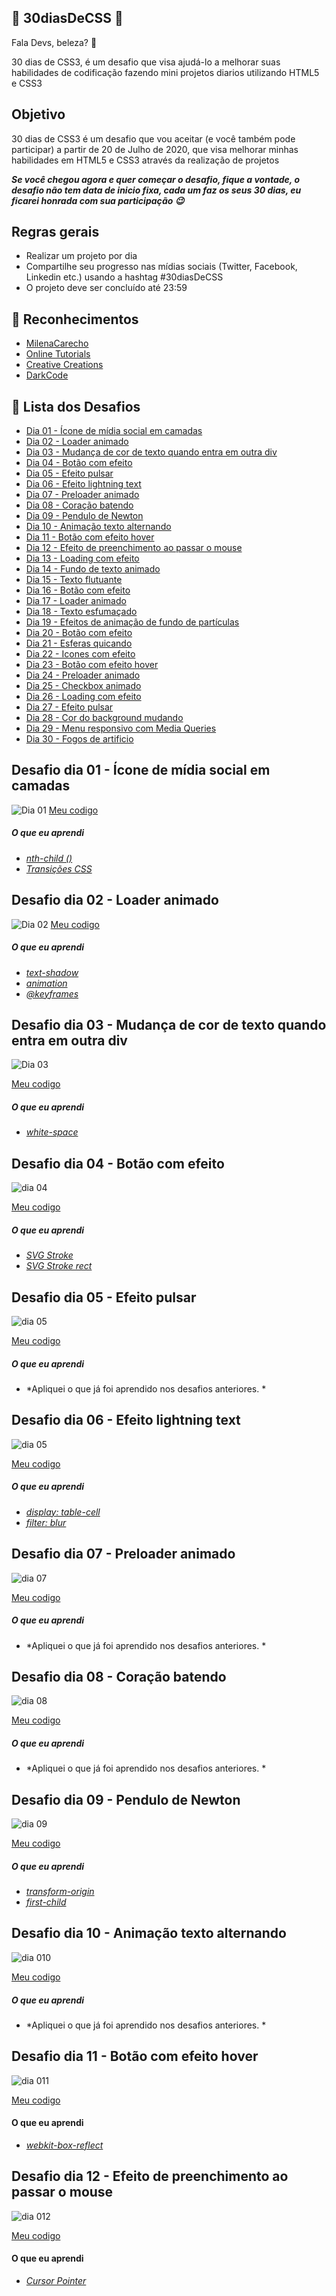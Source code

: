 ## 🚀 30diasDeCSS 🚀

Fala Devs, beleza? 🖖

 30 dias de CSS3, é um desafio que visa ajudá-lo a melhorar suas habilidades de codificação fazendo mini projetos diarios utilizando HTML5 e CSS3 

 ## Objetivo

30 dias de CSS3 é um desafio que vou aceitar (e você também pode participar) a partir de 20 de Julho de 2020, que visa melhorar minhas habilidades em HTML5 e CSS3 através da realização de projetos 

***Se você chegou agora e quer começar o desafio, fique a vontade, o desafio não tem data de inicio fixa, cada um faz os seus 30 dias, eu ficarei honrada com sua participação 😉***

## Regras gerais

* Realizar um projeto por dia
* Compartilhe seu progresso nas mídias sociais (Twitter, Facebook, Linkedin etc.) usando a hashtag #30diasDeCSS
* O projeto deve ser concluído até 23:59

## 💚 Reconhecimentos
* [MilenaCarecho](https://github.com/MilenaCarecho)
* [Online Tutorials](https://www.youtube.com/channel/UCbwXnUipZsLfUckBPsC7Jog) 
* [Creative Creations](https://www.youtube.com/channel/UCOKmVksbzoKJKmtu7rlEM1A)
* [DarkCode](https://www.youtube.com/channel/UCD3KVjbb7aq2OiOffuungzw)

## 🎯 Lista dos Desafios

* [Dia 01 - Ícone de mídia social em camadas](#id01)
* [Dia 02 - Loader animado](#id02)
* [Dia 03 - Mudança de cor de texto quando entra em outra div](#id03)
* [Dia 04 - Botão com efeito](#id04)
* [Dia 05 - Efeito pulsar](#id05)
* [Dia 06 - Efeito lightning text](#id06)
* [Dia 07 - Preloader animado](#id07)  
* [Dia 08 - Coração batendo](#id08)
* [Dia 09 - Pendulo de Newton](#id09)
* [Dia 10 - Animação texto alternando](#id10)
* [Dia 11 - Botão com efeito hover](#id11)
* [Dia 12 - Efeito de preenchimento ao passar o mouse](#id12)
* [Dia 13 - Loading com efeito](#id13)
* [Dia 14 - Fundo de texto animado](#id14)
* [Dia 15 - Texto flutuante](#id15)
* [Dia 16 - Botão com efeito](#id16)
* [Dia 17 - Loader animado](#id17)
* [Dia 18 - Texto esfumaçado](#id18)
* [Dia 19 - Efeitos de animação de fundo de partículas](#id19)
* [Dia 20 - Botão com efeito](#id20)
* [Dia 21 - Esferas quicando](#id21)
* [Dia 22 - Icones com efeito](#id22)
* [Dia 23 - Botão com efeito hover](#id23)
* [Dia 24 - Preloader animado](#id24)
* [Dia 25 - Checkbox animado](#id25)
* [Dia 26 - Loading com efeito](#id26)
* [Dia 27 - Efeito pulsar](#id27)
* [Dia 28 - Cor do background mudando](#id28)
* [Dia 29 - Menu responsivo com Media Queries](#id29)
* [Dia 30 - Fogos de artificio](#id30)

## Desafio dia 01 - Ícone de mídia social em camadas <a name="id01"></a>
![Dia 01](https://j.gifs.com/vlAqJn.gif)
[Meu codigo](https://github.com/AngelaDeodato/30DiasDeCSS/tree/main/Dia1)

##### O que eu aprendi

* *[nth-child ()](https://www.w3schools.com/cssref/sel_nth-child.asp)*
* *[Transições CSS](https://www.w3schools.com/css/css3_2dtransforms.asp)*

##  Desafio dia 02 - Loader animado <a name="id02"></a>
![Dia 02](https://j.gifs.com/9158oz.gif)
[Meu codigo](https://github.com/AngelaDeodato/30DiasDeCSS/tree/main/Dia2)

##### O que eu aprendi

* *[text-shadow](https://www.w3schools.com/cssref/css3_pr_text-shadow.asp)*
* *[animation](https://www.w3schools.com/css/css3_animations.asp)*
* *[@keyframes](https://www.w3schools.com/css/css3_animations.asp)*

##  Desafio dia 03 - Mudança de cor de texto quando entra em outra div <a name="id03"></a>

![Dia 03](https://gifs.com/gif/lxnv8l)

[Meu codigo](https://github.com/AngelaDeodato/30DiasDeCSS/tree/main/Dia3)

##### O que eu aprendi

* *[white-space](https://www.w3schools.com/cssref/pr_text_white-space.asp)*

##  Desafio dia 04 - Botão com efeito <a name="id04"></a>
![dia 04](https://j.gifs.com/xnDVoJ.gif)

[Meu codigo](https://github.com/AngelaDeodato/30DiasDeCSS/tree/main/Dia4)

##### O que eu aprendi

* *[SVG Stroke](https://www.w3schools.com/graphics/svg_stroking.asp)*
* *[SVG Stroke rect](https://www.w3schools.com/graphics/svg_rect.asp)*

##  Desafio dia 05 - Efeito pulsar <a name="id05"></a>
![dia 05](https://j.gifs.com/915YgB.gif)
 
 [Meu codigo](https://github.com/AngelaDeodato/30DiasDeCSS/tree/main/Dia5)
 
 ##### O que eu aprendi
 
 * *Apliquei o que já foi aprendido nos desafios anteriores. *
 
 ##  Desafio dia 06 - Efeito lightning text <a name="id06"></a>
 ![dia 05](https://j.gifs.com/jZlVnv.gif)

[Meu codigo](https://github.com/AngelaDeodato/30DiasDeCSS/tree/main/Dia6)


 ##### O que eu aprendi
 * *[display: table-cell](http://www.senktec.com/2014/01/using-css-display-table-cell-for-columns/)*
 * *[filter: blur](https://developer.mozilla.org/en-US/docs/Web/CSS/filter-function/blur)*
 
  ##  Desafio dia 07 - Preloader animado <a name="id07"></a>
 ![dia 07](https://j.gifs.com/XLEKo5.gif)
 
 [Meu codigo](https://github.com/AngelaDeodato/30DiasDeCSS/tree/main/Dia7)
 
  ##### O que eu aprendi
 
 * *Apliquei o que já foi aprendido nos desafios anteriores. *
 
  ##  Desafio dia 08 - Coração batendo <a name="id08"></a>
 ![dia 08](https://j.gifs.com/gZggVG.gif)
 
 [Meu codigo](https://github.com/AngelaDeodato/30DiasDeCSS/tree/main/Dia8)
 
  ##### O que eu aprendi
  
  * *Apliquei o que já foi aprendido nos desafios anteriores. *
  
   ##  Desafio dia 09 - Pendulo de Newton <a name="id09"></a>
 ![dia 09](https://j.gifs.com/xnDYEB.gif)
 
 [Meu codigo](https://github.com/AngelaDeodato/30DiasDeCSS/tree/main/Dia9)
 
 ##### O que eu aprendi
 
 * *[transform-origin](https://www.w3schools.com/CSSref/css3_pr_transform-origin.asp)*
 * *[first-child](https://www.w3schools.com/cssref/sel_firstchild.asp)*

##  Desafio dia 10 - Animação texto alternando <a name="id10"></a>
![dia 010](https://j.gifs.com/nxpMY4.gif)
 
 [Meu codigo](https://github.com/AngelaDeodato/30DiasDeCSS/tree/main/Dia10)
 
  ##### O que eu aprendi
  
  * *Apliquei o que já foi aprendido nos desafios anteriores. *
  
  ##  Desafio dia 11 - Botão com efeito hover <a name="id11"></a>
  ![dia 011](https://j.gifs.com/L746pj.gif)
  
  [Meu codigo](https://github.com/AngelaDeodato/30DiasDeCSS/tree/main/Dia11)
  
  #### O que eu aprendi
  
  * *[webkit-box-reflect](https://developer.mozilla.org/en-US/docs/Web/CSS/-webkit-box-reflect)*


##  Desafio dia 12 - Efeito de preenchimento ao passar o mouse <a name="id12"></a>
  ![dia 012](https://j.gifs.com/k8E5WE.gif)
  
  [Meu codigo](https://github.com/AngelaDeodato/30DiasDeCSS/tree/main/Dia12)
  
   #### O que eu aprendi
  
  * *[Cursor Pointer](https://www.w3schools.com/cssref/pr_class_cursor.asp)*
